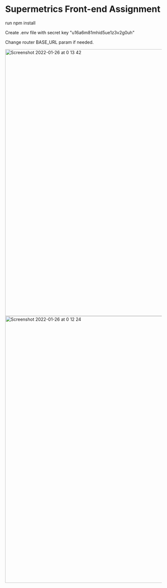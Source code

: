 <h1>Supermetrics Front-end Assignment</h1>

<p>run npm install</p>
<p>Create .env file with secret key "u16a6m81mhid5ue1z3v2g0uh"</p>
<p>Change router BASE_URL param if needed.</p>

<img width="859" alt="Screenshot 2022-01-26 at 0 13 42" src="https://user-images.githubusercontent.com/36567176/151076275-6d0e9830-e14d-44a1-994b-8370c33f83a0.png">
<img width="859" alt="Screenshot 2022-01-26 at 0 12 24" src="https://user-images.githubusercontent.com/36567176/151076560-4d0d4492-7ba8-487e-9355-7188e5255d0c.png">




